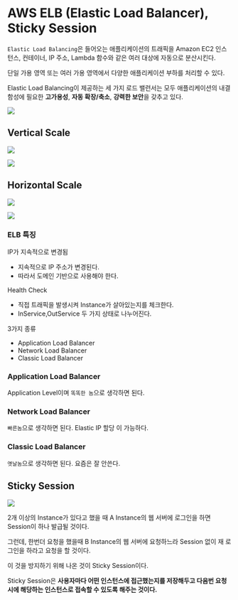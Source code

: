 # AWS ELB (Elastic Load Balancer), Sticky Session

`Elastic Load Balancing`은 들어오는 애플리케이션의 트래픽을 Amazon EC2 인스턴스, 컨테이너, IP 주소, Lambda 함수와 같은 여러 대상에 자동으로 분산시킨다.  
   
단일 가용 영역 또는 여러 가용 영역에서 다양한 애플리케이션 부하를 처리할 수 있다.
  
Elastic Load Balancing이 제공하는 세 가지 로드 밸런서는 모두 애플리케이션의 내결함성에 필요한 **고가용성**, **자동 확장/축소**, **강력한 보안**을 갖추고 있다.

![](https://user-images.githubusercontent.com/28394879/137287365-896396b6-3eca-4894-afd1-6c1750340e39.png)

## Vertical Scale

![](https://user-images.githubusercontent.com/28394879/137288267-d5a5a8b8-4907-44d1-9bcd-12a13be07bf1.png)

![](https://user-images.githubusercontent.com/28394879/137288362-b1ce0bd9-4d9a-44b2-a8ee-ed6b544915a2.png)

## Horizontal Scale

![](https://user-images.githubusercontent.com/28394879/137288510-7d1db362-be70-4dce-b59e-9c5bfe216d33.png)

![](https://user-images.githubusercontent.com/28394879/137288634-1ed44f9c-a25e-41b1-a928-b698d694d0c2.png)

### ELB 특징

IP가 지속적으로 변경됨
- 지속적으로 IP 주소가 변경된다.
- 따라서 도메인 기반으로 사용해야 한다.
  
Health Check
- 직접 트래픽을 발생시켜 Instance가 살아있는지를 체크한다.
- InService,OutService 두 가지 상태로 나누어진다.

  
3가지 종류
- Application Load Balancer
- Network Load Balancer
- Classic Load Balancer

### Application Load Balancer
Application Level이며 `똑똑한 놈`으로 생각하면 된다.

### Network Load Balancer
`빠른놈`으로 생각하면 된다. Elastic IP 할당 이 가능하다.

### Classic Load Balancer
`옛날놈`으로 생각하면 된다. 요즘은 잘 안쓴다.

## Sticky Session

![](https://user-images.githubusercontent.com/28394879/137290519-58ba8dec-02b3-400a-8973-20412d1fcc0b.png)

2개 이상의 Instance가 있다고 했을 때 A Instance의 웹 서버에 로그인을 하면 Session이 하나 발급될 것이다.  
  
그런데, 한번더 요청을 했을때 B Instance의 웹 서버에 요청하느라 Session 없이 재 로그인을 하라고 요청을 할 것이다.  
  
이 것을 방지하기 위해 나온 것이 Sticky Session이다.  
  
Sticky Session은 **사용자마다 어떤 인스턴스에 접근했는지를 저장해두고 다음번 요청시에 해당하는 인스턴스로 접속할 수 있도록 해주는 것이다.**

